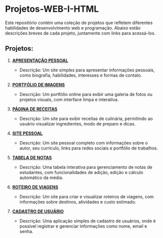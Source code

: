 # Projetos-WEB-I-HTML


Este repositório contém uma coleção de projetos que refletem diferentes habilidades de desenvolvimento web e programação. Abaixo estão descrições breves de cada projeto, juntamente com links para acessá-los.

## Projetos:

1. [**APRESENTAÇÃO PESSOAL**](https://github.com/willamesilvaof/Projetos-WEB-I-HTML/tree/main/APRESENTA%C3%87%C3%83O%20PESSOAL)
   - Descrição: Um site simples para apresentar informações pessoais, como biografia, habilidades, interesses e formas de contato.

2. [**PORTFÓLIO DE IMAGENS**](https://github.com/willamesilvaof/Projetos-WEB-I-HTML/tree/main/PORTF%C3%93LIO%20DE%20IMAGENS)
   - Descrição: Um portfólio online para exibir uma galeria de fotos ou projetos visuais, com interface limpa e interativa.

3. [**PÁGINA DE RECEITAS**](https://github.com/willamesilvaof/Projetos-WEB-I-HTML/tree/main/P%C3%81GINA%20DE%20RECEITAS)
   - Descrição: Um site para exibir receitas de culinária, permitindo ao usuário visualizar ingredientes, modo de preparo e dicas.

4. [**SITE PESSOAL**](https://github.com/willamesilvaof/Projetos-WEB-I-HTML/tree/main/SITE%20PESSOAL)
   - Descrição: Um site pessoal completo com informações sobre o autor, seu currículo, links para redes sociais e portfólio de trabalhos.

5. [**TABELA DE NOTAS**](https://github.com/willamesilvaof/Projetos-WEB-I-HTML/tree/main/TABELA%20DE%20NOTAS)
   - Descrição: Uma tabela interativa para gerenciamento de notas de estudantes, com funcionalidades de adição, edição e cálculo automático da média.

6. [**ROTEIRO DE VIAGENS**](https://github.com/willamesilvaof/Projetos-WEB-I-HTML/tree/main/ROTEIRO%20DE%20VIAGENS)
   - Descrição: Um site para criar e visualizar roteiros de viagens, com informações sobre destinos, atividades e custo estimado.

7. [**CADASTRO DE USUÁRIO**](https://github.com/willamesilvaof/Projetos-WEB-I-HTML/tree/main/CADASTRO%20DE%20USU%C3%81RIO)
   - Descrição: Uma aplicação simples de cadastro de usuários, onde é possível registrar e gerenciar informações como nome, email e senha.
